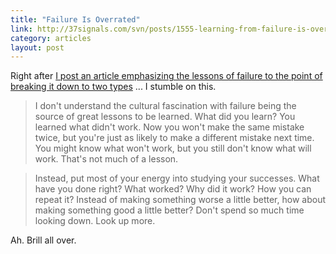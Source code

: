 ```yaml
---
title: "Failure Is Overrated"
link: http://37signals.com/svn/posts/1555-learning-from-failure-is-overrated
category: articles
layout: post
---
```


Right after [I post an article emphasizing the lessons of failure to the
point of breaking it down to two types][1] ... I stumble on this.

> I don't understand the cultural fascination with failure being the source
> of great lessons to be learned. What did you learn? You learned what
> didn't work. Now you won't make the same mistake twice, but you're just as
> likely to make a different mistake next time. You might know what won't
> work, but you still don't know what will work. That's not much of a
> lesson.

> Instead, put most of your energy into studying your successes. What have
> you done right? What worked? Why did it work? How you can repeat it?
> Instead of making something worse a little better, how about making
> something good a little better? Don't spend so much time looking down.
> Look up more.

Ah. Brill all over.

[1]: /articles/2013/10/failure/
